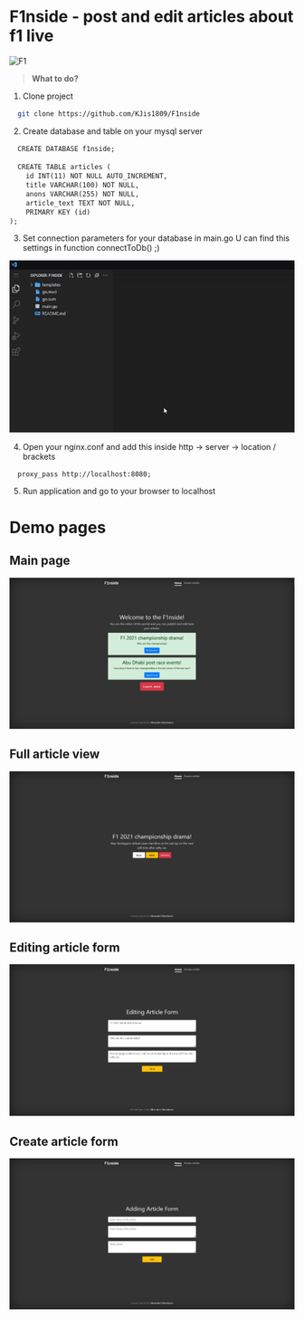 # **F1nside** - post and edit articles about f1 live
![F1](https://e00-marca.uecdn.es/assets/multimedia/imagenes/2021/02/02/16122520226060.jpg)
> **What to do?**
1. Clone project
```bash
  git clone https://github.com/KJis1809/F1nside
```
2. Create database and table on your mysql server
```mysql
  CREATE DATABASE f1nside;

  CREATE TABLE articles (
    id INT(11) NOT NULL AUTO_INCREMENT,
    title VARCHAR(100) NOT NULL,
    anons VARCHAR(255) NOT NULL,
    article_text TEXT NOT NULL,
    PRIMARY KEY (id)
);
```
3. Set connection parameters for your database in main.go
U can find this settings in function connectToDb() ;)

![screen-gif](./utils/connectToDatabase.gif)

4. Open your nginx.conf and add this inside http -> server -> location / brackets
```
  proxy_pass http://localhost:8080;
```
5. Run application and go to your browser to localhost



# **Demo pages**

## Main page

![Main page](./utils/index.png)

## Full article view

![Show article page](./utils/show.PNG)

## Editing article form

![Edit article page](./utils/edit.PNG)

## Create article form

![Create article page](./utils/create.PNG)
